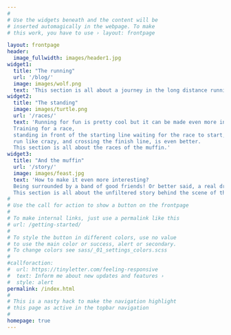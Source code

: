 ```yaml
---
#
# Use the widgets beneath and the content will be
# inserted automagically in the webpage. To make
# this work, you have to use › layout: frontpage

layout: frontpage
header:
  image_fullwidth: images/header1.jpg
widget1:
  title: "The running"
  url: '/blog/'
  image: images/wolf.png
  text: 'This section is all about a journey in the long distance running world.'
widget2:
  title: "The standing"
  image: images/turtle.png
  url: '/races/'
  text: 'Running for fun is pretty cool but it can be made even more interesting.
  Training for a race, 
  standing in front of the starting line waiting for the race to start, 
  run like crazy, and crossing the finish line, is even better.  
  This section is all about the races of the muffin.'
widget3:
  title: "And the muffin"
  url: '/story/'
  image: images/feast.jpg
  text: 'How to make it even more interesting? 
  Being surrounded by a band of good friends! Or better said, a real dream team!
  This section is all about the unfiltered story behind the scene of the dream team and the muffin.'
#
# Use the call for action to show a button on the frontpage
#
# To make internal links, just use a permalink like this
# url: /getting-started/
#
# To style the button in different colors, use no value
# to use the main color or success, alert or secondary.
# To change colors see sass/_01_settings_colors.scss
#
#callforaction:
#  url: https://tinyletter.com/feeling-responsive
#  text: Inform me about new updates and features ›
#  style: alert
permalink: /index.html
#
# This is a nasty hack to make the navigation highlight
# this page as active in the topbar navigation
#
homepage: true
---
```

